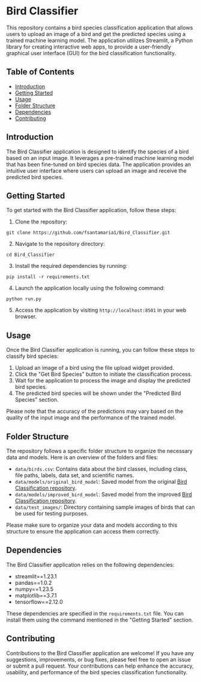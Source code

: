 

# Bird Classifier

This repository contains a bird species classification application that allows users to upload an image of a bird and get the predicted species using a trained machine learning model. The application utilizes Streamlit, a Python library for creating interactive web apps, to provide a user-friendly graphical user interface (GUI) for the bird classification functionality.

## Table of Contents

- [Introduction](#introduction)
- [Getting Started](#getting-started)
- [Usage](#usage)
- [Folder Structure](#folder-structure)
- [Dependencies](#dependencies)
- [Contributing](#contributing)

## Introduction

The Bird Classifier application is designed to identify the species of a bird based on an input image. It leverages a pre-trained machine learning model that has been fine-tuned on bird species data. The application provides an intuitive user interface where users can upload an image and receive the predicted bird species.

## Getting Started

To get started with the Bird Classifier application, follow these steps:

1. Clone the repository:

```shell
git clone https://github.com/fsantamaria1/Bird_Classifier.git
```

2. Navigate to the repository directory:

```shell
cd Bird_Classifier
```

3. Install the required dependencies by running:

```shell
pip install -r requirements.txt
```

4. Launch the application locally using the following command:

```shell
python run.py
```

5. Access the application by visiting `http://localhost:8501` in your web browser.

## Usage

Once the Bird Classifier application is running, you can follow these steps to classify bird species:

1. Upload an image of a bird using the file upload widget provided.
2. Click the "Get Bird Species" button to initiate the classification process.
3. Wait for the application to process the image and display the predicted bird species.
4. The predicted bird species will be shown under the "Predicted Bird Species" section.

Please note that the accuracy of the predictions may vary based on the quality of the input image and the performance of the trained model.

## Folder Structure

The repository follows a specific folder structure to organize the necessary data and models. Here is an overview of the folders and files:

- `data/birds.csv`: Contains data about the bird classes, including class, file paths, labels, data set, and scientific names.
- `data/models/original_bird_model`: Saved model from the original [Bird Classification repository](https://github.com/fsantamaria1/Bird_Classification.git).
- `data/models/improved_bird_model`: Saved model from the improved [Bird Classification repository](https://github.com/fsantamaria1/Bird_Classification.git).
- `data/test_images/`: Directory containing sample images of birds that can be used for testing purposes.

Please make sure to organize your data and models according to this structure to ensure the application can access them correctly.

## Dependencies

The Bird Classifier application relies on the following dependencies:

- streamlit==1.23.1
- pandas==1.0.2
- numpy==1.23.5
- matplotlib==3.7.1
- tensorflow==2.12.0

These dependencies are specified in the `requirements.txt` file. You can install them using the command mentioned in the "Getting Started" section.

## Contributing

Contributions to the Bird Classifier application are welcome! If you have any suggestions, improvements, or bug fixes, please feel free to open an issue or submit a pull request. Your contributions can help enhance the accuracy, usability, and performance of the bird species classification functionality.

